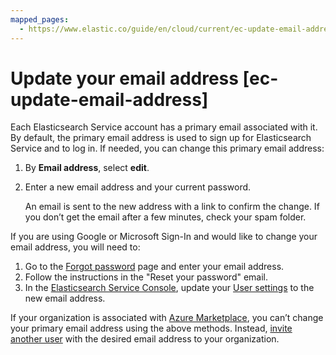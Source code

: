 ```yaml
---
mapped_pages:
  - https://www.elastic.co/guide/en/cloud/current/ec-update-email-address.html
---
```


# Update your email address [ec-update-email-address]

Each Elasticsearch Service account has a primary email associated with it. By default, the primary email address is used to sign up for Elasticsearch Service and to log in. If needed, you can change this primary email address:

1. By **Email address**, select **edit**.
2. Enter a new email address and your current password.

    An email is sent to the new address with a link to confirm the change. If you don’t get the email after a few minutes, check your spam folder.


If you are using Google or Microsoft Sign-In and would like to change your email address, you will need to:

1. Go to the [Forgot password](https://cloud.elastic.co/forgot) page and enter your email address.
2. Follow the instructions in the "Reset your password" email.
3. In the [Elasticsearch Service Console](https://cloud.elastic.co?page=docs&placement=docs-body), update your [User settings](https://cloud.elastic.co/user/settings) to the new email address.

If your organization is associated with [Azure Marketplace](../deploy-manage/deploy/elastic-cloud/azure-native-isv-service.md), you can’t change your primary email address using the above methods. Instead, [invite another user](../deploy-manage/users-roles/cloud-organization/manage-users.md) with the desired email address to your organization.


